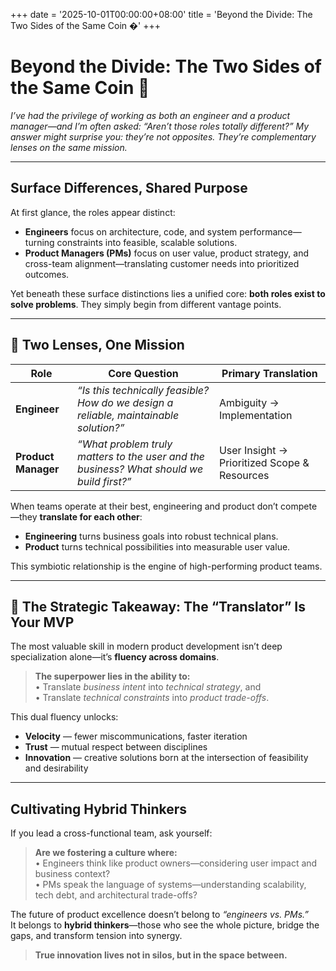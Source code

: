 +++
date = '2025-10-01T00:00:00+08:00'
title = 'Beyond the Divide: The Two Sides of the Same Coin �'
+++

# Beyond the Divide: The Two Sides of the Same Coin 🔄

*I’ve had the privilege of working as both an engineer and a product manager—and I’m often asked: “Aren’t those roles totally different?” My answer might surprise you: they’re not opposites. They’re complementary lenses on the same mission.*

---

## Surface Differences, Shared Purpose

At first glance, the roles appear distinct:

- **Engineers** focus on architecture, code, and system performance—turning constraints into feasible, scalable solutions.  
- **Product Managers (PMs)** focus on user value, product strategy, and cross-team alignment—translating customer needs into prioritized outcomes.

Yet beneath these surface distinctions lies a unified core: **both roles exist to solve problems**. They simply begin from different vantage points.

---

## 🧩 Two Lenses, One Mission

| Role          | Core Question                                      | Primary Translation                                  |
|---------------|----------------------------------------------------|------------------------------------------------------|
| **Engineer**  | *“Is this technically feasible? How do we design a reliable, maintainable solution?”* | Ambiguity → Implementation |
| **Product Manager** | *“What problem truly matters to the user and the business? What should we build first?”* | User Insight → Prioritized Scope & Resources |

When teams operate at their best, engineering and product don’t compete—they **translate for each other**:

- **Engineering** turns business goals into robust technical plans.  
- **Product** turns technical possibilities into measurable user value.

This symbiotic relationship is the engine of high-performing product teams.

---

## 🚀 The Strategic Takeaway: The “Translator” Is Your MVP

The most valuable skill in modern product development isn’t deep specialization alone—it’s **fluency across domains**.

> **The superpower lies in the ability to:**  
> • Translate *business intent* into *technical strategy*, and  
> • Translate *technical constraints* into *product trade-offs*.

This dual fluency unlocks:
- **Velocity** — fewer miscommunications, faster iteration  
- **Trust** — mutual respect between disciplines  
- **Innovation** — creative solutions born at the intersection of feasibility and desirability

---

## Cultivating Hybrid Thinkers

If you lead a cross-functional team, ask yourself:

> **Are we fostering a culture where:**  
> • Engineers think like product owners—considering user impact and business context?  
> • PMs speak the language of systems—understanding scalability, tech debt, and architectural trade-offs?

The future of product excellence doesn’t belong to *“engineers vs. PMs.”*  
It belongs to **hybrid thinkers**—those who see the whole picture, bridge the gaps, and transform tension into synergy.

> **True innovation lives not in silos, but in the space between.**

